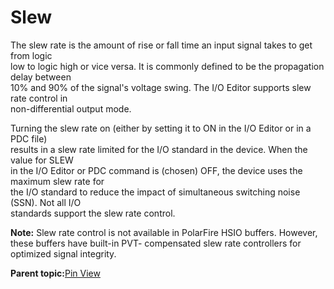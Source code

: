 # Slew

The slew rate is the amount of rise or fall time an input signal takes to get from logic<br /> low to logic high or vice versa. It is commonly defined to be the propagation delay between<br /> 10% and 90% of the signal's voltage swing. The I/O Editor supports slew rate control in<br /> non-differential output mode.

Turning the slew rate on \(either by setting it to ON in the I/O Editor or in a PDC file\)<br /> results in a slew rate limited for the I/O standard in the device. When the value for SLEW<br /> in the I/O Editor or PDC command is \(chosen\) OFF, the device uses the maximum slew rate for<br /> the I/O standard to reduce the impact of simultaneous switching noise \(SSN\). Not all I/O<br /> standards support the slew rate control.

**Note:** Slew rate control is not available in PolarFire HSIO buffers. However, these buffers have built-in PVT- compensated slew rate controllers for optimized signal integrity.

**Parent topic:**[Pin View](GUID-8023B5BE-3C02-45BA-843F-F1212520AA65.md)

